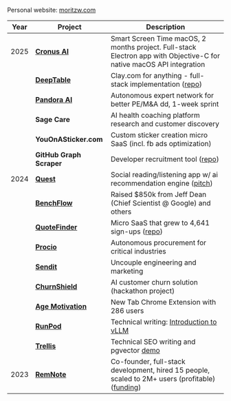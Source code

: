 
Personal website: [moritzw.com](https://moritzw.com)

| Year | Project | Description |
|------|---------|-------------|
| 2025 | [**Cronus AI**](https://cronushq.com/) | Smart Screen Time macOS, 2 months project. Full-stack Electron app with Objective-C for native macOS API integration |
| | [**DeepTable**](https://deeptable.app/) | Clay.com for anything - full-stack implementation ([repo](https://github.com/moritzWa/deeptable)) |
| | [**Pandora AI**](https://www.pandoraexperts.com/) | Autonomous expert network for better PE/M&A dd, 1-week sprint |
| | **Sage Care** | AI health coaching platform research and customer discovery |
| | **YouOnASticker.com** | Custom sticker creation micro SaaS (incl. fb ads optimization) |
| | **GitHub Graph Scraper** | Developer recruitment tool ([repo](https://github.com/moritzWa/github-scraper-scripts)) |
| 2024 | [**Quest**](https://www.getquest.co/) | Social reading/listening app w/ ai recommendation engine ([pitch](https://pitch.com/v/quest-rci4ih)) |
| | [**BenchFlow**](http://benchflow.ai/) | Raised $850k from Jeff Dean (Chief Scientist @ Google) and others |
| | [**QuoteFinder**](https://quotefinder.co/) | Micro SaaS that grew to 4,641 sign-ups ([repo](https://github.com/moritzWa/ai-quote-finder)) |
| | [**Procio**](https://www.procio.ai/) | Autonomous procurement for critical industries |
| | [**Sendit**](https://www.senditai.co/) | Uncouple engineering and marketing |
| | [**ChurnShield**](https://pitch.com/v/churnshield-babtj8) | AI customer churn solution (hackathon project) |
| | [**Age Motivation**](https://chromewebstore.google.com/detail/febbcejjonlekadhjeldcljckdibjobk) | New Tab Chrome Extension with 286 users |
| | [**RunPod**](https://runpod.io) | Technical writing: [Introduction to vLLM](https://www.runpod.io/blog/introduction-to-vllm-and-pagedattention) |
| | [**Trellis**](https://runtrellis.com) | Technical SEO writing and pgvector [demo](https://github.com/moritzWa/trellis-pgvector-demo) |
| 2023 | [**RemNote**](http://remnote.com) | Co-founder, full-stack development, hired 15 people, scaled to 2M+ users (profitable) ([funding](https://www.generalcatalyst.com/stories/why-general-catalyst-invested-in-remnote)) |
